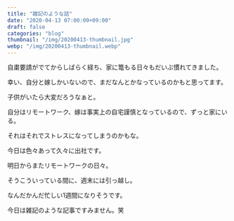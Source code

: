 ```yaml
---
title: "雑記のような話"
date: "2020-04-13 07:00:00+09:00"
draft: false
categories: "blog"
thumbnail: "/img/20200413-thumbnail.jpg"
webp: "/img/20200413-thumbnail.webp"
---
```


自粛要請がでてからしばらく経ち、家に篭もる日々もだいぶ慣れてきました。

幸い、自分と嫁しかいないので、まだなんとかなっているのかもと思ってます。

子供がいたら大変だろうなぁと。

自分はリモートワーク、嫁は事実上の自宅謹慎となっているので、ずっと家にいる。

それはそれでストレスになってしまうのかもな。

今日は色々あって久々に出社です。

明日からまたリモートワークの日々。

そうこういっている間に、週末には引っ越し。

なんだかんだ忙しい1週間になりそうです。

今日は雑記のような記事ですみません。笑